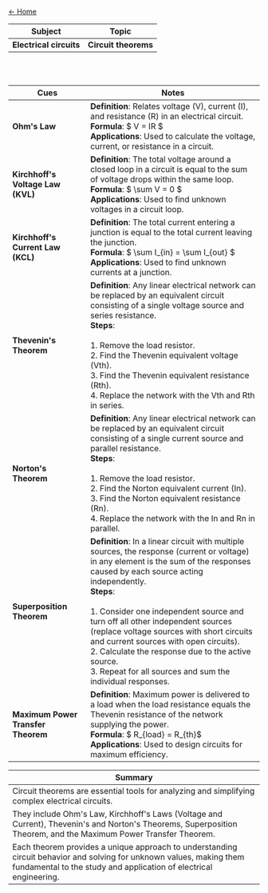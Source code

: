 [<- Home ](./README.md)

|**Subject**|**Topic**|
|:---:|:---:|
|**Electrical circuits**|**Circuit theorems**|

<br/>
<br/>

| **Cues** | **Notes** |
|----------|-----------|
| **Ohm's Law** | **Definition**: Relates voltage (V), current (I), and resistance (R) in an electrical circuit.<br/> **Formula**: $ V = IR $<br/> **Applications**: Used to calculate the voltage, current, or resistance in a circuit. |
| **Kirchhoff's Voltage Law (KVL)** | **Definition**: The total voltage around a closed loop in a circuit is equal to the sum of voltage drops within the same loop.<br/> **Formula**: $ \sum V = 0 $<br/> **Applications**: Used to find unknown voltages in a circuit loop. |
| **Kirchhoff's Current Law (KCL)** | **Definition**: The total current entering a junction is equal to the total current leaving the junction.<br/> **Formula**: $ \sum I_{in} = \sum I_{out} $<br> **Applications**: Used to find unknown currents at a junction. |
| **Thevenin's Theorem** | **Definition**: Any linear electrical network can be replaced by an equivalent circuit consisting of a single voltage source and series resistance.<br/> **Steps**:<br/><br/> 1. Remove the load resistor.<br/>2. Find the Thevenin equivalent voltage (Vth).<br/> 3. Find the Thevenin equivalent resistance (Rth).<br/> 4. Replace the network with the Vth and Rth in series. |
| **Norton's Theorem** | **Definition**: Any linear electrical network can be replaced by an equivalent circuit consisting of a single current source and parallel resistance.<br/> **Steps**:<br/><br/> 1. Remove the load resistor.<br/> 2. Find the Norton equivalent current (In).<br/> 3. Find the Norton equivalent resistance (Rn).<br/> 4. Replace the network with the In and Rn in parallel. |
| **Superposition Theorem** | **Definition**: In a linear circuit with multiple sources, the response (current or voltage) in any element is the sum of the responses caused by each source acting independently.<br/> **Steps**:<br/><br/> 1. Consider one independent source and turn off all other independent sources (replace voltage sources with short circuits and current sources with open circuits).<br/> 2. Calculate the response due to the active source.<br/> 3. Repeat for all sources and sum the individual responses. |
| **Maximum Power Transfer Theorem** | **Definition**: Maximum power is delivered to a load when the load resistance equals the Thevenin resistance of the network supplying the power.<br/> **Formula**: $ R_{load} = R_{th}$<br/> **Applications**: Used to design circuits for maximum efficiency. |

| **Summary** |
|----------|
|Circuit theorems are essential tools for analyzing and simplifying complex electrical circuits. |
|They include Ohm's Law, Kirchhoff's Laws (Voltage and Current), Thevenin's and Norton's Theorems, Superposition Theorem, and the Maximum Power Transfer Theorem. |
|Each theorem provides a unique approach to understanding circuit behavior and solving for unknown values, making them fundamental to the study and application of electrical engineering.|
